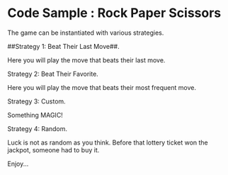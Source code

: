 # Code Sample : Rock Paper Scissors

The game can be instantiated with various strategies. 

##Strategy 1: Beat Their Last Move##.

Here you will play the move that beats their last move.

Strategy 2: Beat Their Favorite.

Here you will play the move that beats their most frequent move.

Strategy 3: Custom.

Something MAGIC!

Strategy 4: Random.

Luck is not as random as you think.
Before that lottery ticket won the jackpot, someone had to buy it.

Enjoy...
